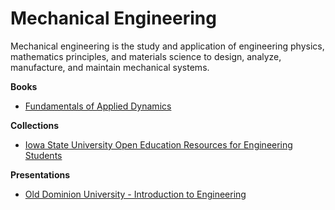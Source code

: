 # Mechanical Engineering

Mechanical engineering is the study and application of engineering physics, mathematics principles, and materials science to design, analyze, manufacture, and maintain mechanical systems.

**Books**

* [Fundamentals of Applied Dynamics](https://mitpress.mit.edu/books/fundamentals-applied-dynamics)

**Collections**

* [Iowa State University Open Education Resources for Engineering Students](https://instr.iastate.libguides.com/oer/engineering)

**Presentations**

* [Old Dominion University - Introduction to Engineering](https://www.odu.edu/content/dam/odu/offices/reyes/docs/reyes-week-1-presentations/what-is-mechanical-engineering.pdf)

